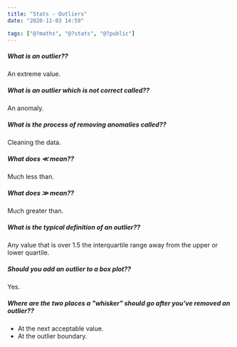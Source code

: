 ```yaml
---
title: "Stats - Outliers"
date: "2020-11-03 14:59"

tags: ["@?maths", "@?stats", "@?public"]
---
```


##### What is an outlier??
An extreme value.

##### What is an outlier which is not correct called??
An anomaly.

##### What is the process of removing anomalies called??
Cleaning the data.

##### What does $\ll$ mean??
Much less than.

##### What does $\gg$ mean??
Much greater than.

##### What is the typical definition of an outlier??
Any value that is over $1.5$ the interquartile range away from the upper or lower quartile.

##### Should you add an outlier to a box plot??
Yes.

##### Where are the two places a "whisker" should go after you've removed an outlier??
* At the next acceptable value.
* At the outlier boundary.


